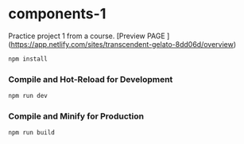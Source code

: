 # components-1

Practice project 1 from a course.
[Preview PAGE ] (https://app.netlify.com/sites/transcendent-gelato-8dd06d/overview)

```sh
npm install
```

### Compile and Hot-Reload for Development

```sh
npm run dev
```

### Compile and Minify for Production

```sh
npm run build
```
